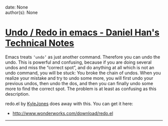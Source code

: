 
date: None  
author(s): None  

# [Undo / Redo in emacs - Daniel Han's Technical Notes](https://sites.google.com/site/xiangyangsite/home/technical-tips/linux-unix/emacs/undo-redo-in-emacs)

Emacs treats `‘undo’` as just another command. Therefore you can undo the undo. This is powerful and confusing, because if you are doing several undos and miss the “correct spot”, and do anything at all which is not an undo command, you will be stuck: You broke the chain of undos. When you realize your mistake and try to undo some more, you will first undo your previous undos, then undo the dos, and then you can finally undo some more to find the correct spot. The problem is at least as confusing as this description.

redo.el by [KyleJones](http://www.emacswiki.org/emacs/KyleJones) does away with this. You can get it here:

  * <http://www.wonderworks.com/download/redo.el>

  
  
---

